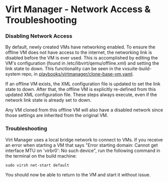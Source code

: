 # Virt Manager - Network Access & Troubleshooting

### Disabling Network Access <a href="#disabling-network-access" id="disabling-network-access"></a>

By default, newly created VMs have networking enabled. To ensure the offline VM does not have access to the internet, the networking link is disabled before the VM is ever used. This is accomplished by editing the VM's configuration (found in /etc/libvirt/qemu/offline.xml) and setting the link state to down. This functionality can be seen in the vxsuite-build-system repo, in [playbooks/virtmanager/clone-base-vm.yaml](https://github.com/votingworks/vxsuite-build-system/blob/main/playbooks/virtmanager/clone-base-vm.yaml).

If an offline VM exists, the XML configuration file is updated to set the link state to down. After that, the offline VM is explicitly re-defined from this updated XML configuration file. These steps always execute, even if the network link state is already set to down.

Any VM cloned from this offline VM will also have a disabled network since those settings are inherited from the original VM.

### Troubleshooting <a href="#troubleshooting" id="troubleshooting"></a>

Virt Manager uses a local bridge network to connect to VMs. If you receive an error when starting a VM that says "Error starting domain: Cannot get interface MTU on 'virbr0': No such device", run the following command in the terminal on the build machine:

```
sudo virsh net-start default
```

You should now be able to return to the VM and start it without issue.
